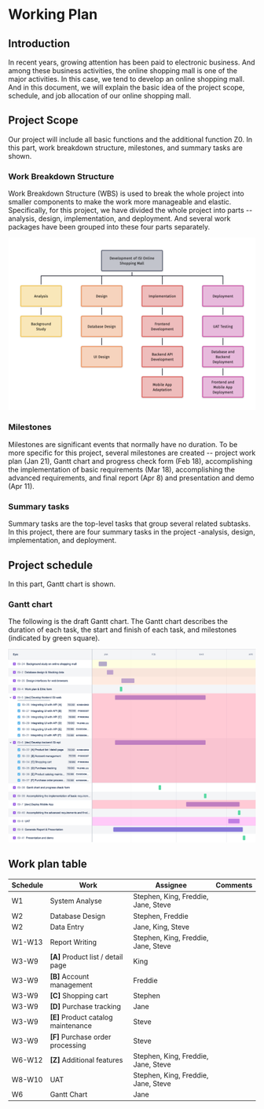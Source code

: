 # Working Plan

## Introduction

In recent years, growing attention has been paid to electronic business. And among these business activities, the online shopping mall is one of the major activities. In this case, we tend to develop an online shopping mall. And in this document, we will explain the basic idea of the project scope, schedule, and job allocation of our online shopping mall.

## Project Scope

Our project will include all basic functions and the additional function Z0. In this part, work breakdown structure, milestones, and summary tasks are shown.

### Work Breakdown Structure

Work Breakdown Structure (WBS) is used to break the whole project into smaller components to make the work more manageable and elastic. Specifically, for this project, we have divided the whole project into parts -- analysis, design, implementation, and deployment. And several work packages have been grouped into these four parts separately.

  ![ISI-WBS](./diagrams/ISI-WBS.png)

### Milestones

Milestones are significant events that normally have no duration. To be more specific for this project, several milestones are created -- project work plan (Jan 21), Gantt chart and progress check form (Feb 18), accomplishing the implementation of basic requirements (Mar 18), accomplishing the advanced requirements, and final report (Apr 8) and presentation and demo (Apr 11).

### Summary tasks

Summary tasks are the top-level tasks that group several related subtasks. In this project, there are four summary tasks in the project -analysis, design, implementation, and deployment.

## Project schedule

In this part, Gantt chart is shown. 

### Gantt chart

The following is the draft Gantt chart. The Gantt chart describes the duration of each task, the start and finish of each task, and milestones (indicated by green square).

![Gantt](./diagrams/Gantt.png)

## Work plan table

| Schedule | Work                                | Assignee                            | Comments |
| -------- | ----------------------------------- | ----------------------------------- | -------- |
| W1       | System Analyse                      | Stephen, King, Freddie, Jane, Steve |          |
| W2       | Database Design                     | Stephen, Freddie                    |          |
| W2       | Data Entry                          | Jane, King, Steve                   |          |
| W1-W13   | Report Writing                      | Stephen, King, Freddie, Jane, Steve |          |
| W3-W9    | **[A]** Product list / detail page  | King                                |          |
| W3-W9    | **[B]** Account management          | Freddie                             |          |
| W3-W9    | **[C]** Shopping cart               | Stephen                             |          |
| W3-W9    | **[D]** Purchase tracking           | Jane                                |          |
| W3-W9    | **[E]** Product catalog maintenance | Steve                               |          |
| W3-W9    | **[F]** Purchase order processing   | Steve                               |          |
| W6-W12   | **[Z]** Additional features         | Stephen, King, Freddie, Jane, Steve |          |
| W8-W10   | UAT                                 | Stephen, King, Freddie, Jane, Steve |          |
| W6       | Gantt Chart                         | Jane                                |          |

